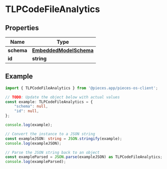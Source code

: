
# TLPCodeFileAnalytics


## Properties

Name | Type
------------ | -------------
**schema** | [**EmbeddedModelSchema**](EmbeddedModelSchema)
**id** | **string**

## Example

```typescript
import { TLPCodeFileAnalytics } from '@pieces.app/pieces-os-client';

// TODO: Update the object below with actual values
const example: TLPCodeFileAnalytics = {
    "schema": null,
    "id": null,
};

console.log(example);

// Convert the instance to a JSON string
const exampleJSON: string = JSON.stringify(example);
console.log(exampleJSON);

// Parse the JSON string back to an object
const exampleParsed = JSON.parse(exampleJSON) as TLPCodeFileAnalytics;
console.log(exampleParsed);
```


